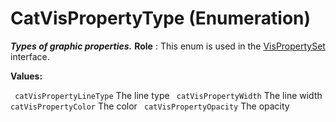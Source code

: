 # CatVisPropertyType (Enumeration)

**_Types of graphic properties._**
**Role** : This enum is used in the [VisPropertySet](../InfInterfaces/interface_VisPropertySet_43128.md) interface.

**Values:**

` catVisPropertyLineType`      The line type
` catVisPropertyWidth`      The line width
` catVisPropertyColor`      The color
` catVisPropertyOpacity`      The opacity